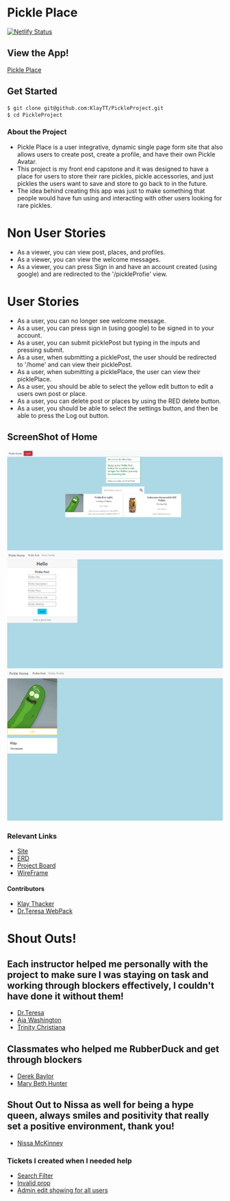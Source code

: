 # Pickle Place
[![Netlify Status](https://api.netlify.com/api/v1/badges/24d2a3e3-b7b7-4991-9e73-34e950a10826/deploy-status)](https://app.netlify.com/sites/pickleplace/deploys)

## View the App!
[Pickle Place](https://pickleplace.netlify.app/)

## Get Started
````
$ git clone git@github.com:KlayTT/PickleProject.git
$ cd PickleProject
````
### About the Project
- Pickle Place is a user integrative, dynamic single page form site that also allows users to create post, create a profile, and have their own Pickle Avatar.
- This project is my front end capstone and it was designed to have a place for users to store their rare pickles, pickle accessories, and just pickles the users want to save and store to go back to in the future.
- The idea behind creating this app was just to make something that people would have fun using and interacting with other users looking for rare pickles.

# Non User Stories
- As a viewer, you can view post, places, and profiles.
- As a viewer, you can view the welcome messages.
- As a viewer, you can press Sign in and have an account created (using google) and are redirected to the '/pickleProfie' view.
# User Stories
- As a user, you can no longer see welcome message.
- As a user, you can press sign in (using google) to be signed in to your account.
- As a user, you can submit picklePost but typing in the inputs and pressing submit.
- As a user, when submitting a picklePost, the user should be redirected to '/home' and can view their picklePost.
- As a user, when submitting a picklePlace, the user can view their picklePlace.
- As a user, you should be able to select the yellow edit button to edit a users own post or place.
- As a user, you can delete post or places by using the RED delete button.
- As a user, you should be able to select the settings button, and then be able to press the Log out button.

## ScreenShot of Home
![Home](./homeImg.png)
![Post Form](./postImg.png)
![Profile](./profileImg.png)

### Relevant Links
- [Site](https://pickleplace.netlify.app/)
- [ERD](https://dbdiagram.io/d/61a56ea28c901501c0d84ea3)
- [Project Board](https://github.com/KlayTT/PickleProject/projects/1)
- [WireFrame](https://www.figma.com/file/2DnDqiQrvy4CR0bPzozZ4k/Pickle-Party?node-id=0%3A1)

#### Contributors
- [Klay Thacker](https://github.com/KlayTT)
- [Dr.Teresa WebPack](https://github.com/nss-evening-cohort-16/react-template)

# Shout Outs!
## Each instructor helped me personally with the project to make sure I was staying on task and working through blockers effectively, I couldn't have done it without them!
- [Dr.Teresa](https://github.com/drteresavasquez)
- [Aja Washington](https://github.com/ajawashington)
- [Trinity Christiana](https://github.com/TrinityChristiana)
## Classmates who helped me RubberDuck and get through blockers
- [Derek Baylor](https://github.com/DerekBaylor)
- [Mary Beth Hunter](https://github.com/marybethhunter)
## Shout Out to Nissa as well for being a hype queen, always smiles and positivity that really set a positive environment, thank you!
- [Nissa McKinney](https://github.com/Nissa2424)

### Tickets I created when I needed help
- [Search Filter](https://github.com/nss-evening-cohort-16/evening-client-side/discussions/202)
- [Invalid prop](https://github.com/nss-evening-cohort-16/evening-client-side/discussions/208)
- [Admin edit showing for all users](https://github.com/nss-evening-cohort-16/evening-client-side/discussions/218)